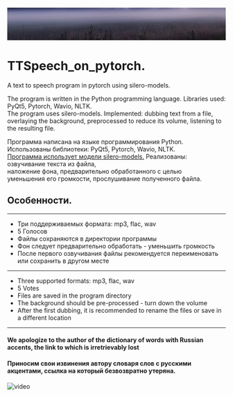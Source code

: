 ![logo](images/tuman.jpg)

# TTSpeech_on_pytorch.

A text to speech program in pytorch using silero-models.  

The program is written in the Python programming language. Libraries used: PyQt5, Pytorch, Wavio, NLTK.  
The program uses silero-models. Implemented: dubbing text from a file,  
overlaying the background, preprocessed to reduce its volume, listening to the resulting file.  

Программа написана на языке программирования Python. Использованы библиотеки: PyQt5, Pytorch, Wavio, NLTK.   
[Программа использует модели silero-models.](https://github.com/snakers4/silero-models) Реализованы: озвучивание текста из файла,  
наложение фона, предварительно обработанного с целью  
уменьшения его громкости, прослушивание полученного файла.  

## Особенности.
----
+ Три поддерживаемых формата: mp3, flac, wav
+ 5 Голосов
+ Файлы сохраняются в директории программы
+ Фон следует предварительно обработать - уменьшить громкость
+ После первого озвучивания файлы рекомендуется переименовать или сохранить в другом месте
------
+ Three supported formats: mp3, flac, wav
+ 5 Votes
+ Files are saved in the program directory
+ The background should be pre-processed - turn down the volume
+ After the first dubbing, it is recommended to rename the files or save in a different location
------
#### We apologize to the author of the dictionary of words with Russian accents, the link to which is irretrievably lost
#### Приносим свои извинения автору словаря слов с русскими акцентами, ссылка на который безвозвратно утеряна.

![video](https://youtu.be/AGO4QBAt0rU)